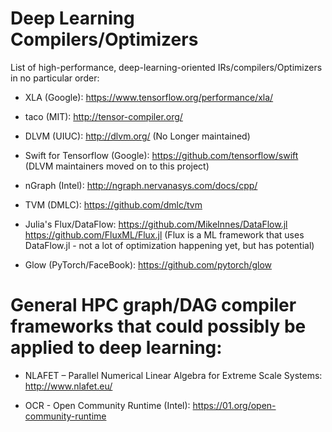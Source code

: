 # Deep Learning Compilers/Optimizers

List of high-performance, deep-learning-oriented IRs/compilers/Optimizers in no particular order:

* XLA (Google): https://www.tensorflow.org/performance/xla/

* taco (MIT): http://tensor-compiler.org/

* DLVM (UIUC): http://dlvm.org/ (No Longer maintained)

* Swift for Tensorflow (Google): https://github.com/tensorflow/swift 
  (DLVM maintainers moved on to this project)

* nGraph (Intel): http://ngraph.nervanasys.com/docs/cpp/

* TVM (DMLC): https://github.com/dmlc/tvm

* Julia's Flux/DataFlow: https://github.com/MikeInnes/DataFlow.jl https://github.com/FluxML/Flux.jl
  (Flux is a ML framework that uses DataFlow.jl - not a lot of optimization happening yet, but has potential)
  
* Glow (PyTorch/FaceBook):  https://github.com/pytorch/glow 

# General HPC graph/DAG compiler frameworks that could possibly be applied to deep learning:

* NLAFET – Parallel Numerical Linear Algebra for Extreme Scale Systems: http://www.nlafet.eu/ 

* OCR - Open Community Runtime (Intel): https://01.org/open-community-runtime
